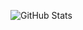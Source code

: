 ![GitHub Stats](https://github-readme-stats.vercel.app/api?username=ericHannafin&show_icons=true&theme=radical)

